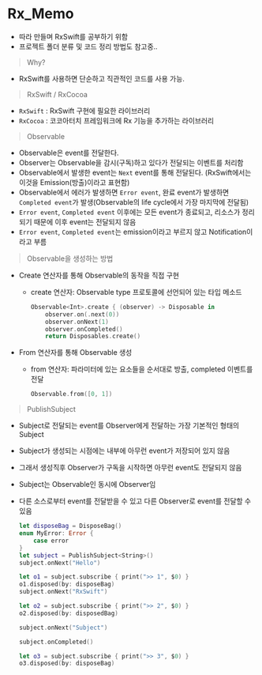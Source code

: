 # Rx_Memo


- 따라 만들며 RxSwift를 공부하기 위함
-  프로젝트 폴더 분류 및 코드 정리 방법도 참고중..

> Why?

- RxSwift를 사용하면 단순하고 직관적인 코드를 사용 가능.

> RxSwift / RxCocoa

-  `RxSwift` : RxSwift 구현에 필요한 라이브러리
-  `RxCocoa` : 코코아터치 프레임워크에 Rx 기능을 추가하는 라이브러리

> Observable

-  Observable은 event를 전달한다.
-  Observer는 Observable을 감시(구독)하고 있다가 전달되는 이벤트를 처리함
-  Observable에서 발생한 event는 `Next` event를 통해 전달된다. (RxSwift에서는 이것을 Emission(방출)이라고 표현함)
-  Observable에서 에러가 발생하면 `Error event`, 완료 event가 발생하면 `Completed event`가 발생(Observable의 life cycle에서 가장 마지막에 전달됨)
-  `Error event`, `Completed event` 이후에는 모든 event가 종료되고, 리소스가 정리되기 때문에 이후 event는 전달되지 않음
-  `Error event`, `Completed event`는 emission이라고 부르지 않고 Notification이라고 부름

> Observable을 생성하는 방법

- Create 연산자를 통해 Observable의 동작을 직접 구현
	- create 연산자: Observable type 프로토콜에 선언되어 있는 타입 메소드
	
		```swift
		Observable<Int>.create { (observer) -> Disposable in
			observer.on(.next(0))
			observer.onNext(1)
			observer.onCompleted()
			return Disposables.create()
		``` 
- From 연산자를 통해 Observable 생성
	- from 연산자: 파라미터에 있는 요소들을 순서대로 방출, completed 이벤트를 전달
	
		```swift
		Observable.from([0, 1])
		```

> PublishSubject

- Subject로 전달되는 event를 Observer에게 전달하는 가장 기본적인 형태의 Subject
- Subject가 생성되는 시점에는 내부에 아무런 event가 저장되어 있지 않음
- 그래서 생성직후 Observer가 구독을 시작하면 아무런 event도 전달되지 않음
- Subject는 Observable인 동시에 Observer임
- 다른 소스로부터 event를 전달받을 수 있고 다른 Observer로 event를 전달할 수 있음

	```swift
	let disposeBag = DisposeBag()
	enum MyError: Error {
		case error
	}
	let subject = PublishSubject<String>()
	subject.onNext("Hello")
	
	let o1 = subject.subscribe { print(">> 1", $0) }
	o1.disposed(by: disposeBag)
	subject.onNext("RxSwift")
	
	let o2 = subject.subscribe { print(">> 2", $0) }
	o2.disposed(by: disposedBag)
	
	subject.onNext("Subject")
	
	subject.onCompleted()
	
	let o3 = subject.subscribe { print(">> 3", $0) }
	o3.disposed(by: disposeBag)
	```